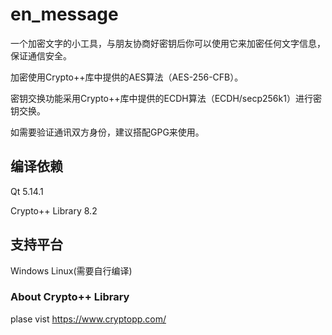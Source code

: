 # en_message

一个加密文字的小工具，与朋友协商好密钥后你可以使用它来加密任何文字信息，保证通信安全。

加密使用Crypto++库中提供的AES算法（AES-256-CFB）。

密钥交换功能采用Crypto++库中提供的ECDH算法（ECDH/secp256k1）进行密钥交换。

如需要验证通讯双方身份，建议搭配GPG来使用。


## 编译依赖

Qt 5.14.1

Crypto++ Library 8.2

## 支持平台
Windows Linux(需要自行编译)

### About Crypto++ Library
plase vist https://www.cryptopp.com/